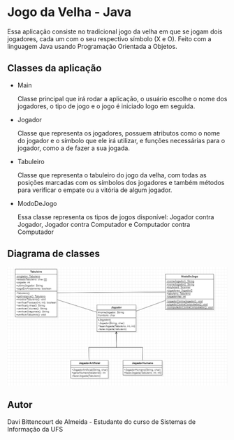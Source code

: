 # Jogo da Velha - Java

Essa aplicação consiste no tradicional jogo da velha em que se jogam dois jogadores, cada um com o seu respectivo símbolo (X e O).
Feito com a linguagem Java usando Programação Orientada a Objetos.

## Classes da aplicação

- Main

    Classe principal que irá rodar a aplicação, o usuário escolhe o nome dos jogadores, o tipo de jogo e o jogo é iniciado logo em seguida.

- Jogador

    Classe que representa os jogadores, possuem atributos como o nome do jogador e o símbolo que ele irá utilizar, e funções necessárias para o jogador, como a de fazer a sua jogada.

- Tabuleiro

    Classe que representa o tabuleiro do jogo da velha, com todas as posições marcadas com os símbolos dos jogadores e também métodos para verificar o empate ou a vitória de algum jogador.

- ModoDeJogo

    Essa classe representa os tipos de jogos disponível: Jogador contra Jogador, Jogador contra Computador e Computador contra Computador

## Diagrama de classes

![Diagrama de Classes](./diagrama_de_classes.png)

## Autor

Davi Bittencourt de Almeida - Estudante do curso de Sistemas de Informação da UFS